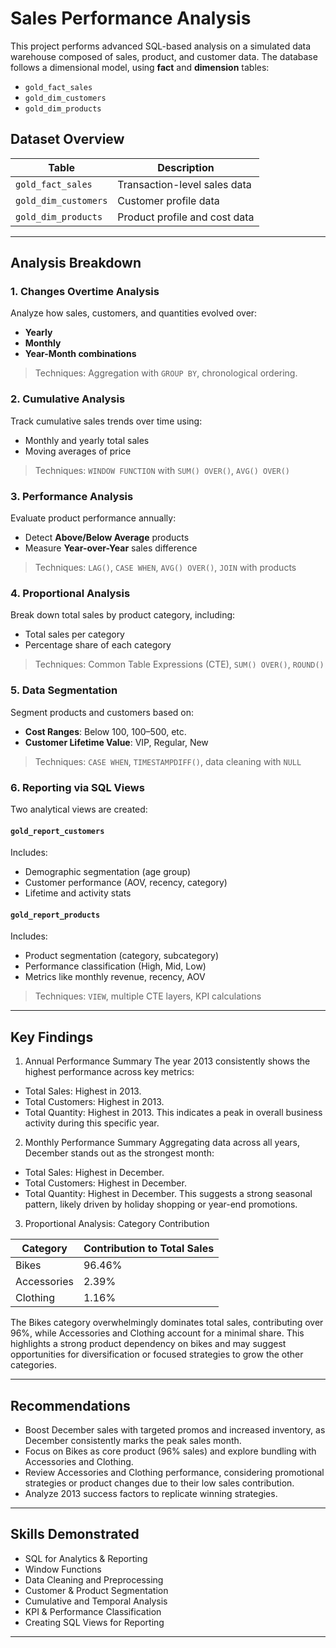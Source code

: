 # Sales Performance Analysis

This project performs advanced SQL-based analysis on a simulated data warehouse composed of sales, product, and customer data. The database follows a dimensional model, using **fact** and **dimension** tables:
- `gold_fact_sales`
- `gold_dim_customers`
- `gold_dim_products`

## Dataset Overview
| Table              | Description                           |
|--------------------|---------------------------------------|
| `gold_fact_sales`  | Transaction-level sales data          |
| `gold_dim_customers` | Customer profile data               |
| `gold_dim_products` | Product profile and cost data        |

---

## Analysis Breakdown

### 1. Changes Overtime Analysis
Analyze how sales, customers, and quantities evolved over:
- **Yearly**
- **Monthly**
- **Year-Month combinations**

> Techniques: Aggregation with `GROUP BY`, chronological ordering.

### 2. Cumulative Analysis
Track cumulative sales trends over time using:
- Monthly and yearly total sales
- Moving averages of price

> Techniques: `WINDOW FUNCTION` with `SUM() OVER()`, `AVG() OVER()`

### 3. Performance Analysis
Evaluate product performance annually:
- Detect **Above/Below Average** products
- Measure **Year-over-Year** sales difference

> Techniques: `LAG()`, `CASE WHEN`, `AVG() OVER()`, `JOIN` with products

### 4. Proportional Analysis
Break down total sales by product category, including:
- Total sales per category
- Percentage share of each category

> Techniques: Common Table Expressions (CTE), `SUM() OVER()`, `ROUND()`

### 5. Data Segmentation
Segment products and customers based on:
- **Cost Ranges**: Below 100, 100–500, etc.
- **Customer Lifetime Value**: VIP, Regular, New

> Techniques: `CASE WHEN`, `TIMESTAMPDIFF()`, data cleaning with `NULL`

### 6. Reporting via SQL Views
Two analytical views are created:
#### `gold_report_customers`
Includes:
- Demographic segmentation (age group)
- Customer performance (AOV, recency, category)
- Lifetime and activity stats

#### `gold_report_products`
Includes:
- Product segmentation (category, subcategory)
- Performance classification (High, Mid, Low)
- Metrics like monthly revenue, recency, AOV

> Techniques: `VIEW`, multiple CTE layers, KPI calculations

---
## Key Findings
1. Annual Performance Summary
The year 2013 consistently shows the highest performance across key metrics:
- Total Sales: Highest in 2013.
- Total Customers: Highest in 2013.
- Total Quantity: Highest in 2013.
This indicates a peak in overall business activity during this specific year.

2. Monthly Performance Summary
Aggregating data across all years, December stands out as the strongest month:
- Total Sales: Highest in December.
- Total Customers: Highest in December.
- Total Quantity: Highest in December.
This suggests a strong seasonal pattern, likely driven by holiday shopping or year-end promotions.

3. Proportional Analysis: Category Contribution
   
| Category    | Contribution to Total Sales |
|-------------|----------------------------|
| Bikes       | 96.46%                     |
| Accessories | 2.39%                      |
| Clothing    | 1.16%                      |

The Bikes category overwhelmingly dominates total sales, contributing over 96%, while Accessories and Clothing account for a minimal share. This highlights a strong product dependency on bikes and may suggest opportunities for diversification or focused strategies to grow the other categories.


---
## Recommendations
- Boost December sales with targeted promos and increased inventory, as December consistently marks the peak sales month.
- Focus on Bikes as core product (96% sales) and explore bundling with Accessories and Clothing.
- Review Accessories and Clothing performance, considering promotional strategies or product changes due to their low sales contribution.
- Analyze 2013 success factors to replicate winning strategies.
---

## Skills Demonstrated
- SQL for Analytics & Reporting
- Window Functions
- Data Cleaning and Preprocessing
- Customer & Product Segmentation
- Cumulative and Temporal Analysis
- KPI & Performance Classification
- Creating SQL Views for Reporting

---


